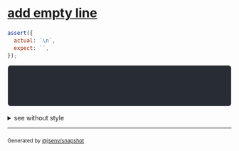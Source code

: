 # [add empty line](../../string_multiline.test.js#L5)

```js
assert({
  actual: `\n`,
  expect: ``,
});
```

![img](throw.svg)

<details>
  <summary>see without style</summary>

```console
AssertionError: actual and expect are different

actual: 1| 
        2| 
expect: 1| 
```

</details>


---

<sub>
  Generated by <a href="https://github.com/jsenv/core/tree/main/packages/independent/snapshot">@jsenv/snapshot</a>
</sub>
